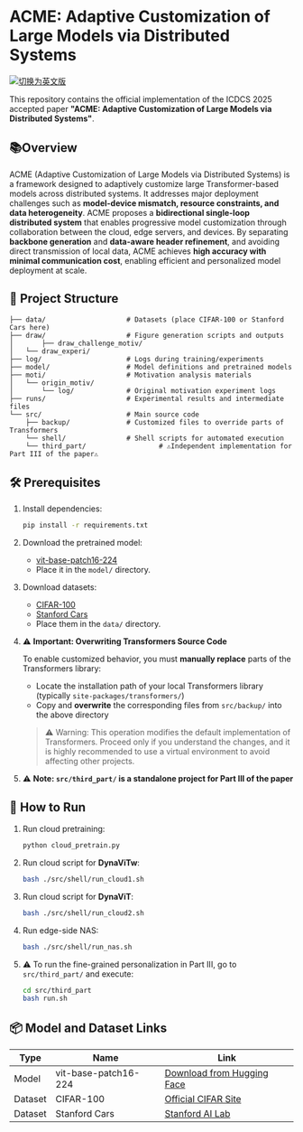 
# ACME: Adaptive Customization of Large Models via Distributed Systems

[![切换为英文版](https://img.shields.io/badge/GitHub-Chinese-blue?logo=github)](./README_CN.md)

This repository contains the official implementation of the ICDCS 2025 accepted paper **"ACME: Adaptive Customization of Large Models via Distributed Systems"**.

## 📚Overview

ACME (Adaptive Customization of Large Models via Distributed Systems) is a framework designed to adaptively customize large Transformer-based models across distributed systems. It addresses major deployment challenges such as **model-device mismatch, resource constraints, and data heterogeneity**. ACME proposes a **bidirectional single-loop distributed system** that enables progressive model customization through collaboration between the cloud, edge servers, and devices. By separating **backbone generation** and **data-aware header refinement**, and avoiding direct transmission of local data, ACME achieves **high accuracy with minimal communication cost**, enabling efficient and personalized model deployment at scale.

## 📁 Project Structure

```
├── data/                    # Datasets (place CIFAR-100 or Stanford Cars here)
├── draw/                    # Figure generation scripts and outputs
│		├── draw_challenge_motiv/            
│   └── draw_experi/  			 
├── log/                     # Logs during training/experiments
├── model/                   # Model definitions and pretrained models
├── moti/                    # Motivation analysis materials
│   └── origin_motiv/
│       └── log/             # Original motivation experiment logs
├── runs/                    # Experimental results and intermediate files
└── src/                     # Main source code
    ├── backup/              # Customized files to override parts of Transformers
    └── shell/               # Shell scripts for automated execution
    └── third_part/ 				 # ⚠️Independent implementation for Part III of the paper⚠️
```

## 🛠️ Prerequisites

1. Install dependencies:

   ```bash
   pip install -r requirements.txt
   ```

2. Download the pretrained model:

   - [vit-base-patch16-224](https://huggingface.co/google/vit-base-patch16-224)
   - Place it in the `model/` directory.

3. Download datasets:

   - [CIFAR-100](https://www.cs.toronto.edu/~kriz/cifar.html)
   - [Stanford Cars](https://ai.stanford.edu/~jkrause/cars/car_dataset.html)
   - Place them in the `data/` directory.

4. ⚠️ **Important: Overwriting Transformers Source Code**

   To enable customized behavior, you must **manually replace** parts of the Transformers library:

   - Locate the installation path of your local Transformers library (typically `site-packages/transformers/`)
   - Copy and **overwrite** the corresponding files from `src/backup/` into the above directory

   > ⚠ Warning: This operation modifies the default implementation of Transformers. Proceed only if you understand the changes, and it is highly recommended to use a virtual environment to avoid affecting other projects.
   
5. ⚠️ **Note: `src/third_part/` is a standalone project for Part III of the paper**


## 🚀 How to Run

1. Run cloud pretraining:

   ```bash
   python cloud_pretrain.py
   ```

2. Run cloud script for **DynaViTw**:

   ```bash
   bash ./src/shell/run_cloud1.sh
   ```

3. Run cloud script for **DynaViT**:

   ```bash
   bash ./src/shell/run_cloud2.sh
   ```

4. Run edge-side NAS:

   ```bash
   bash ./src/shell/run_nas.sh
   ```

5. ⚠️ To run the fine-grained personalization in Part III, go to `src/third_part/` and execute:

   ```bash
   cd src/third_part
   bash run.sh
   ```

## 📦 Model and Dataset Links

| Type | Name | Link |
|------|------|------|
| Model | vit-base-patch16-224 | [Download from Hugging Face](https://huggingface.co/google/vit-base-patch16-224) |
| Dataset | CIFAR-100 | [Official CIFAR Site](https://www.cs.toronto.edu/~kriz/cifar.html) |
| Dataset | Stanford Cars | [Stanford AI Lab](https://ai.stanford.edu/~jkrause/cars/car_dataset.html) |
